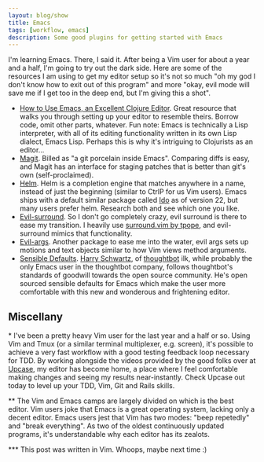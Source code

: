 ```yaml
---
layout: blog/show
title: Emacs
tags: [workflow, emacs]
description: Some good plugins for getting started with Emacs
---
```


I'm learning Emacs. There, I said it. After being a Vim user for about a year
and a half, I'm going to try out the dark side. Here are some of the resources I
am using to get my editor setup so it's not so much "oh my god I don't know how
to exit out of this program" and more "okay, evil mode will save me if I get too
in the deep end, but I'm giving this a shot".

- [How to Use Emacs, an Excellent Clojure Editor][braveclojure]. Great resource
  that walks you through setting up your editor to resemble theirs. Borrow code,
  omit other parts, whatever. Fun note: Emacs is technically a Lisp interpreter,
  with all of its editing functionality written in its own Lisp dialect, Emacs
  Lisp. Perhaps this is why it's intriguing to Clojurists as an editor...
- [Magit][magit]. Billed as "a git porcelain inside Emacs". Comparing diffs is
  easy, and Magit has an interface for staging patches that is better than git's
  own (self-proclaimed).
- [Helm][helm]. Helm is a completion engine that matches anywhere in a name,
  instead of just the beginning (similar to CtrlP for us Vim users). Emacs
  ships with a default similar package called [Ido][ido] as of version 22, but
  many users prefer helm. Research both and see which one you like.
- [Evil-surround][evil-surround]. So I don't go completely crazy, evil surround
  is there to ease my transition. I heavily use [surround.vim by tpope][tpope],
  and evil-surround mimics that functionality.
- [Evil-args][evil-args]. Another package to ease me into the water, evil args
  sets up motions and text objects similar to how Vim views method arguments.
- [Sensible Defaults][sensible]. [Harry Schwartz][hrs], of
  [thoughtbot][thoughtbot] ilk, while probably the only Emacs user in the
  thoughtbot company, follows thoughtbot's standards of goodwill towards the
  open source community. He's open sourced sensible defaults for Emacs which
  make the user more comfortable with this new and wonderous and frightening
  editor.

## Miscellany

\* I've been a pretty heavy Vim user for the last year and a half or so. Using Vim
and Tmux (or a similar terminal multiplexer, e.g. screen), it's possible to
achieve a very fast workflow with a good testing feedback loop necessary for
TDD. By working alongside the videos provided by the good folks over at
[Upcase][upcase], my editor has become home, a place where I feel comfortable
making changes and seeing my results near-instantly. Check Upcase out today to
level up your TDD, Vim, Git and Rails skills.

\*\* The Vim and Emacs camps are largely divided on which is the best editor. Vim
users joke that Emacs is a great operating system, lacking only a decent editor.
Emacs users jest that Vim has two modes: "beep repetedly" and "break
everything". As two of the oldest continuously updated programs, it's
understandable why each editor has its zealots.

\*\*\* This post was written in Vim. Whoops, maybe next time :)

[braveclojure]: http://www.braveclojure.com/basic-emacs/
[magit]: http://magit.vc
[helm]: http://tuhdo.github.io/helm-intro.html
[ido]: https://www.emacswiki.org/emacs-test/InteractivelyDoThings
[evil-surround]: https://github.com/timcharper/evil-surround
[tpope]: https://github.com/tpope/vim-surround
[evil-args]: https://github.com/wcsmith/evil-args
[sensible]: https://github.com/hrs/sensible-defaults.el
[hrs]: https://github.com/hrs
[thoughtbot]: http://thoughtbot.com
[upcase]: https://upcase.com
